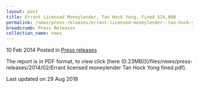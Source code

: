 ```yaml
---
layout: post
title: Errant Licensed Moneylender, Tan Hock Yong, Fined $24,000
permalink: /news/press-releases/errant-licensed-moneylender--tan-hock-yong--fined--24-000
breadcrumb: Press Releases
collection_name: news
---
```


10 Feb 2014 Posted in [Press releases](/news/press-releases)


The report is in PDF format, to view click [here (0.23MB)](/files/news/press-releases/2014/02/Errant licensed moneylender Tan Hock Yong fined.pdf).


<p class="right-side-updated">Last updated on 29 Aug 2018</p>

